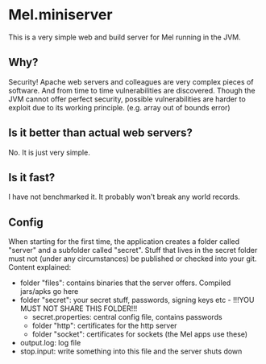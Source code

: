 # Mel.miniserver
This is a very simple web and build server for Mel running in the JVM. 
## Why?
Security! Apache web servers and colleagues are very complex pieces of software. 
And from time to time vulnerabilities are discovered. 
Though the JVM cannot offer perfect security, possible vulnerabilities are harder to exploit due to its working principle.
(e.g. array out of bounds error)

## Is it better than actual web servers?
No. It is just very simple.

## Is it fast?
I have not benchmarked it. It probably won't break any world records.

## Config
When starting for the first time, the application creates a folder called "server" and a subfolder called "secret".
Stuff that lives in the secret folder must not (under any circumstances) be published or checked into your git.
Content explained:
- folder "files": contains binaries that the server offers. Compiled jars/apks go here
- folder "secret": your secret stuff, passwords, signing keys etc - !!!YOU MUST NOT SHARE THIS FOLDER!!!
  - secret.properties: central config file, contains passwords
  - folder "http": certificates for the http server
  - folder "socket": certificates for sockets (the Mel apps use these)
- output.log: log file
- stop.input: write something into this file and the server shuts down
  
